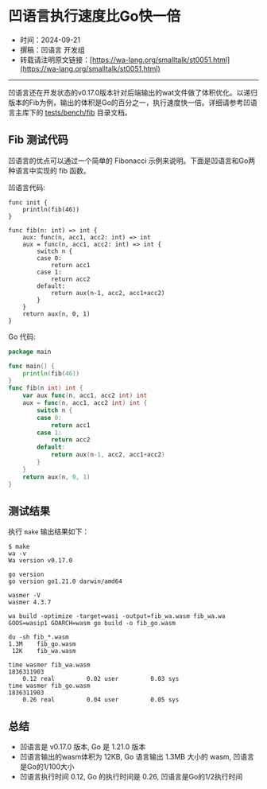 # 凹语言执行速度比Go快一倍

- 时间：2024-09-21
- 撰稿：凹语言 开发组
- 转载请注明原文链接：[https://wa-lang.org/smalltalk/st0051.html](https://wa-lang.org/smalltalk/st0051.html)

---

凹语言还在开发状态的v0.17.0版本针对后端输出的wat文件做了体积优化。以递归版本的Fib为例，输出的体积是Go的百分之一，执行速度快一倍。详细请参考凹语言主库下的 [tests/bench/fib](https://gitee.com/wa-lang/wa/tree/master/tests/bench/fib) 目录文档。

## Fib 测试代码

凹语言的优点可以通过一个简单的 Fibonacci 示例来说明。下面是凹语言和Go两种语言中实现的 fib 函数。

凹语言代码:

```wa
func init {
	println(fib(46))
}

func fib(n: int) => int {
	aux: func(n, acc1, acc2: int) => int
	aux = func(n, acc1, acc2: int) => int {
		switch n {
		case 0:
			return acc1
		case 1:
			return acc2
		default:
			return aux(n-1, acc2, acc1+acc2)
		}
	}
	return aux(n, 0, 1)
}
```

Go 代码:

```go
package main

func main() {
	println(fib(46))
}
func fib(n int) int {
	var aux func(n, acc1, acc2 int) int
	aux = func(n, acc1, acc2 int) int {
		switch n {
		case 0:
			return acc1
		case 1:
			return acc2
		default:
			return aux(n-1, acc2, acc1+acc2)
		}
	}
	return aux(n, 0, 1)
}
```

## 测试结果

执行 `make` 输出结果如下：

```
$ make
wa -v
Wa version v0.17.0

go version
go version go1.21.0 darwin/amd64

wasmer -V
wasmer 4.3.7

wa build -optimize -target=wasi -output=fib_wa.wasm fib_wa.wa
GOOS=wasip1 GOARCH=wasm go build -o fib_go.wasm

du -sh fib_*.wasm
1.3M    fib_go.wasm
 12K    fib_wa.wasm

time wasmer fib_wa.wasm
1836311903
    0.12 real         0.02 user         0.03 sys
time wasmer fib_go.wasm
1836311903
    0.26 real         0.04 user         0.05 sys
```

## 总结

- 凹语言是 v0.17.0 版本, Go 是 1.21.0 版本
- 凹语言输出的wasm体积为 12KB, Go 语言输出 1.3MB 大小的 wasm, 凹语言是Go的1/100大小
- 凹语言执行时间 0.12, Go 的执行时间是 0.26, 凹语言是Go的1/2执行时间
